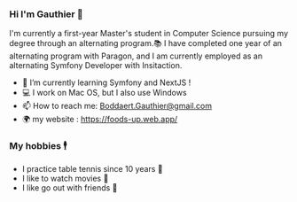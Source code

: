 ### Hi I'm Gauthier 👋

I'm currently a first-year Master's student in Computer Science pursuing my degree through an alternating program.📚
I have completed one year of an alternating program with Paragon, and I am currently employed as an alternating Symfony Developer with Insitaction.

- 🌱 I’m currently learning Symfony and NextJS !
- 💻 I work on Mac OS, but I also use Windows
- 📫 How to reach me: Boddaert.Gauthier@gmail.com 
- 🌍 my website : https://foods-up.web.app/


### My hobbies 🕴

- I practice table tennis since 10 years 🏓
- I like to watch movies 🍿
- I like go out with friends 🍻




